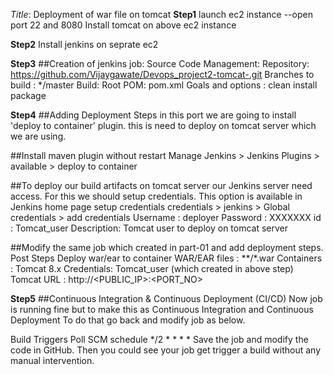 _Title_: Deployment of war file on tomcat 
**Step1**
launch ec2 instance --open port 22 and 8080 
Install tomcat on above ec2 instance 

**Step2**
Install jenkins on seprate ec2 

**Step3**
##Creation of jenkins job:
Source Code Management:
Repository: https://github.com/Vijaygawate/Devops_project2-tomcat-.git
Branches to build : */master
Build:
Root POM: pom.xml
Goals and options : clean install package

**Step4**
##Adding Deployment Steps
in this port we are going to install 'deploy to container' plugin. this is need to deploy on tomcat server which we are using.

##Install maven plugin without restart
Manage Jenkins > Jenkins Plugins > available > deploy to container

##To deploy our build artifacts on tomcat server our Jenkins server need access. For this we should setup credentials. This option is available in Jenkins home page
setup credentials
credentials > jenkins > Global credentials > add credentials
Username : deployer
Password : XXXXXXX
id : Tomcat_user
Description: Tomcat user to deploy on tomcat server

##Modify the same job which created in part-01 and add deployment steps.
Post Steps
Deploy war/ear to container
WAR/EAR files : **/*.war
Containers : Tomcat 8.x
Credentials: Tomcat_user (which created in above step)
Tomcat URL : http://<PUBLIC_IP>:<PORT_NO>

**Step5**
##Continuous Integration & Continuous Deployment (CI/CD)
Now job is running fine but to make this as Continuous Integration and Continuous Deployment To do that go back and modify job as below.

Build Triggers
Poll SCM
schedule */2 * * * *
Save the job and modify the code in GitHub. Then you could see your job get trigger a build without any manual intervention.
